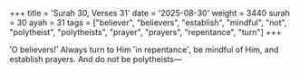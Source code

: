 +++
title = 'Surah 30, Verses 31'
date = '2025-08-30'
weight = 3440
surah = 30
ayah = 31
tags = ["believer", "believers", "establish", "mindful", "not", "polytheist", "polytheists", "prayer", "prayers", "repentance", "turn"]
+++

˹O believers!˺ Always turn to Him ˹in repentance˺, be mindful of Him, and establish prayers. And do not be polytheists—